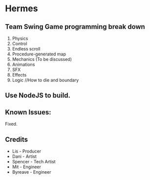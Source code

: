 # Hermes
## Team Swing Game programming break down

1. Physics
2. Control
3. Endless scroll
4. Procedure-generated map
5. Mechanics (To be discussed)
6. Animations
7. SFX
8. Effects
9. Logic //How to die and boundary

## Use NodeJS to build.
## Known Issues:
Fixed.


## Credits

* Lis - Producer
* Dani - Artist
* Spencer - Tech Artist
* Mit - Engineer
* Byreave - Engineer


